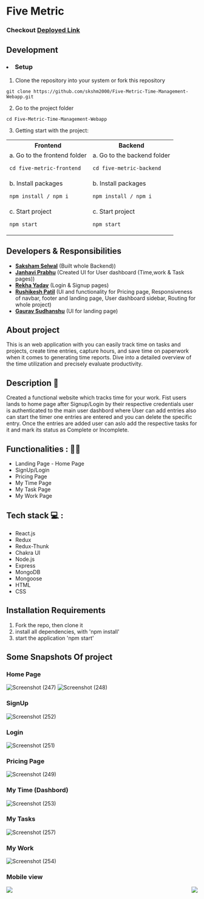 # Five Metric 
### Checkout [Deployed Link](https://five-metric.netlify.app/)

## Development
### <li>Setup</li>
1. Clone the repository into your system or fork this repository <br/>

  `git clone https://github.com/skshm2000/Five-Metric-Time-Management-Webapp.git`

2. Go to the project folder

  `cd Five-Metric-Time-Management-Webapp`
  
3. Getting start with the project:
  
<table>
  <tr>
    <th>Frontend</th>
    <th>Backend</th>
   
  </tr>
  <tr>
    <td>a. Go to the frontend folder
    
  `cd five-metric-frontend`</td>
    <td>a. Go to the backend folder

`cd five-metric-backend`</td>
  </tr>
  <tr>
    <td>b.  Install packages

`npm install / npm i`
</td>
    <td>b. Install packages

`npm install / npm i`</td>
  </tr>
   <tr>
    <td>c. Start project

`npm start`</td>
    <td>c. Start project

`npm start`</td>

  </tr>
  
</table>




## Developers & Responsibilities

 - **[Saksham Selwal](https://github.com/skshm2000)** (Built whole Backend))
 - **[Janhavi Prabhu](https://github.com/Janhaviprabhu)** (Created UI for User dashboard (Time,work & Task pages))
 - **[Rekha Yadav](https://github.com/Rekha0980)** (Login & Signup pages)
 - **[Rushikesh Patil](https://github.com/rushi6457)** (UI and functionality for Pricing page, Responsiveness of navbar, footer and landing page, User dashboard sidebar, Routing for whole project)
 - **[Gaurav Sudhanshu](https://github.com/GauravSudhanshu)** (UI for landing page)

## About project
This is an web application with you can easily track time on tasks and projects, create time entries, capture hours, and save time on paperwork when it comes to generating time reports. Dive into a detailed overview of the time utilization and precisely evaluate productivity.


## Description :memo:
Created a functional website which tracks time for your work. Fist users lands to home page after Signup/Login by their respective credentials user is authenticated to the main user dashbord where User can add entries also can start the timer one entries are entered and you can delete the specific entry. Once the entries are added user can aslo add the respective tasks for it and mark its status as Complete or Incomplete. 

## Functionalities : :man_technologist:
<ul>
<li>Landing Page - Home Page</li>
<li>SignUp/Login</li>
<li>Pricing Page</li>
<li>My Time Page</li>
<li>My Task Page</li>
<li>My Work Page</li>
</ul>

## Tech stack  💻 :
<ul>
<li>React.js</li>
<li>Redux</li>
<li>Redux-Thunk</li>
<li>Chakra UI</li>
<li>Node.js</li>
<li>Express</li>
<li>MongoDB</li>
<li>Mongoose</li>
<li>HTML</li>
<li>CSS</li>
</ul>

## Installation Requirements
<ol>
<li>Fork the repo, then clone it</li>
<li>install all dependencies, with 'npm install'</li>
<li>start the application 'npm start'</li>

</ol>

## Some Snapshots Of project

### Home Page

![Screenshot (247)](https://user-images.githubusercontent.com/103261302/209430451-1dd37c32-58d3-4729-9892-178153d2a7fa.png)
![Screenshot (248)](https://user-images.githubusercontent.com/103261302/209430463-40b85b9b-e8f3-4595-8295-e380d6a5469d.png)
### SignUp
![Screenshot (252)](https://user-images.githubusercontent.com/103261302/209430484-4cb22574-1cb4-445f-8ea8-fe5784aefd71.png)
### Login 
![Screenshot (251)](https://user-images.githubusercontent.com/103261302/209430479-32a5c46c-5176-4d4e-b584-667611db83f1.png)

### Pricing Page
![Screenshot (249)](https://user-images.githubusercontent.com/103261302/209430474-bfa54392-5a93-46c8-8770-42cbc322dd46.png)

### My Time (Dashbord)
![Screenshot (253)](https://user-images.githubusercontent.com/103261302/209430506-0c040ed1-6385-4e7f-ad7e-6ec76cf85e89.png)

### My Tasks
![Screenshot (257)](https://user-images.githubusercontent.com/103261302/209430798-9c3045a9-c2c3-46ff-b162-76b8443352dc.png)

### My Work
![Screenshot (254)](https://user-images.githubusercontent.com/103261302/209430804-e665eed7-cd40-4d04-a427-68e72d829831.png)

 
 ### Mobile view 
<div gap='200px'> 
<img src='https://user-images.githubusercontent.com/103261302/209430812-839329e2-db38-4d46-bfd8-d340cb21ad17.png'/>
 
<img align='right'  src= 'https://user-images.githubusercontent.com/103261302/209430839-afda45e7-aab4-4c7b-bfec-3fb57232ece1.png'/>
<div/>
